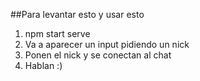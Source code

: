 ##Para levantar esto y usar esto

1. npm start serve
2. Va a aparecer un input pidiendo un nick
3. Ponen el nick y se conectan al chat
4. Hablan :)